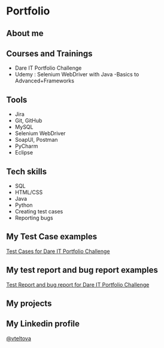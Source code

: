# Portfolio

## About me

## Courses and Trainings
* Dare IT Portfolio Challenge
* Udemy : Selenium WebDriver with Java -Basics to Advanced+Frameworks

## Tools
* Jira
* Git, GitHub
* MySQL
* Selenium WebDriver
* SoapUI, Postman
* PyCharm
* Eclipse

## Tech skills
* SQL
* HTML/CSS
* Java
* Python
* Creating test cases
* Reporting bugs

## My Test Case examples
[Test Cases for Dare IT Portfolio Challenge](https://docs.google.com/spreadsheets/d/1noJAmTxEceDBdNqTdjY30Q8xFGFJ5pPC/edit?usp=sharing&ouid=103039426193742909303&rtpof=true&sd=true)

## My test report and bug report examples
[Test Report and bug report for Dare IT Portfolio Challenge](https://docs.google.com/spreadsheets/d/1q3IsNtgNHgcTMlmfzbZ9NTK6zxQ63LP2/edit?usp=sharing&ouid=103039426193742909303&rtpof=true&sd=true)

## My projects

## My Linkedin profile
[@vteltova](http://linkedin.com/in/victoriakarapysh)
